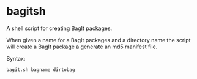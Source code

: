 bagitsh
=======

A shell script for creating BagIt packages. 

When given a name for a BagIt packages and a directory name the script will create a BagIt package a generate an md5
manifest file. 

Syntax:
    
    bagit.sh bagname dirtobag
    
    
